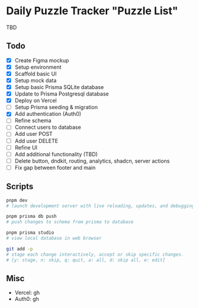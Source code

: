 # Daily Puzzle Tracker "Puzzle List"

TBD

## Todo

- [x] Create Figma mockup
- [x] Setup environment
- [x] Scaffold basic UI
- [x] Setup mock data
- [x] Setup basic Prisma SQLite database
- [x] Update to Prisma Postgresql database
- [x] Deploy on Vercel
- [ ] Setup Prisma seeding & migration
- [x] Add authentication (Auth0)
- [ ] Refine schema
- [ ] Connect users to database
- [ ] Add user POST
- [ ] Add user DELETE
- [ ] Refine UI
- [ ] Add additional functionality (TBD)
- [ ] Delete button, dndkit, routing, analytics, shadcn, server actions
- [ ] Fix gap between footer and main

## Scripts

```bash
pnpm dev
# launch development server with live reloading, updates, and debugging.

pnpm prisma db push
# push changes to schema from prisma to database

pnpm prisma studio
# view local database in web browser

git add -p
# stage each change interactively, accept or skip specific changes.
# [y: stage, n: skip, q: quit, a: all, d: skip all, e: edit]
```

## Misc

- Vercel: gh
- Auth0: gh
